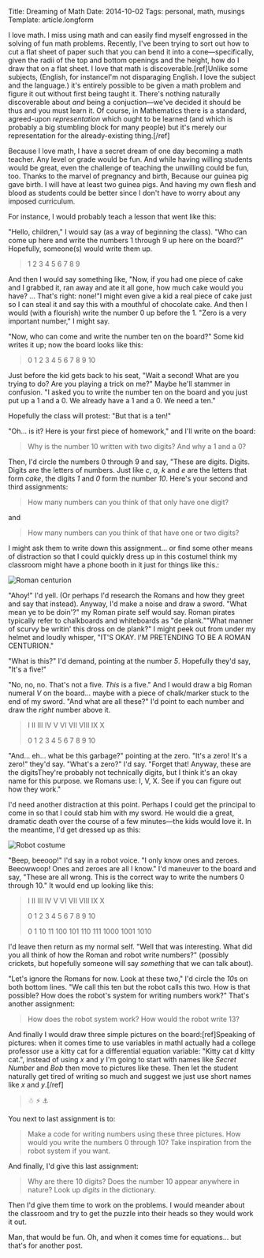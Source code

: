 Title: Dreaming of Math
Date: 2014-10-02
Tags: personal, math, musings
Template: article.longform

I love math.  I miss using math and can easily find myself engrossed in the solving of fun math problems.  Recently, I've been trying to sort out how to cut a flat sheet of paper such that you can bend it into a cone&mdash;specifically, given the radii of the top and bottom openings and the height, how do I draw that on a flat sheet.  I love that math is discoverable.[ref]Unlike some subjects, (English, for instance<span class="aside">I'm not disparaging English.  I love the subject and the language.</span>) it's entirely possible to be given a math problem and figure it out without first being taught it.  There's nothing naturally discoverable about *and* being a conjuction&mdash;we've decided it should be thus and you must learn it.  Of course, in Mathematics there is a standard, agreed-upon *representation* which ought to be learned (and which is probably a big stumbling block for many people) but it's merely our representation for the already-existing thing.[/ref]

Because I love math, I have a secret dream of one day becoming a math teacher.  Any level or grade would be fun.  And while having willing students would be great, even the challenge of teaching the unwilling could be fun, too.  Thanks to the marvel of pregnancy and birth, <span class="aside">Because our guinea pig gave birth.</span> I will have at least two guinea pigs.  And having my own flesh and blood as students could be better since I don't have to worry about any imposed curriculum.

For instance, I would probably teach a lesson that went like this:

"Hello, children," I would say (as a way of beginning the class).  "Who can come up here and write the numbers 1 through 9 up here on the board?"  Hopefully, someone(s) would write them up.

> 1 2 3 4 5 6 7 8 9

And then I would say something like, "Now, if you had one piece of cake and I grabbed it, ran away and ate it all gone, how much cake would you have?  ... That's right: none!"<span class="aside">I might even give a kid a real piece of cake just so I can steal it and say this with a mouthful of chocolate cake.</span>  And then I would (with a flourish) write the number 0 up before the 1.  "Zero is a very important number," I might say.

"Now, who can come and write the number ten on the board?"  Some kid writes it up; now the board looks like this:

> 0 1 2 3 4 5 6 7 8 9 10

Just before the kid gets back to his seat, "Wait a second!  What are you trying to do?  Are you playing a trick on me?"  Maybe he'll stammer in confusion.  "I asked you to write the number ten on the board and you just put up a 1 and a 0.  We already have a 1 and a 0.  We need a ten."

Hopefully the class will protest: "But that is a ten!"

"Oh... is it?  Here is your first piece of homework," and I'll write on the board:

> Why is the number 10 written with two digits?  And why a 1 and a 0?

Then, I'd circle the numbers 0 through 9 and say, "These are digits.  Digits.  Digits are the letters of numbers.  Just like *c*, *a*, *k* and *e* are the letters that form *cake*, the digits *1* and *0* form the number *10*.  Here's your second and third assignments:

> How many numbers can you think of that only have one digit?

and

> How many numbers can you think of that have one or two digits?

I might ask them to write down this assignment... or find some other means of distraction so that I could quickly dress up in this costume<span class="aside">I think my classroom might have a phone booth in it just for things like this.</span>:

![Roman centurion](../images/centurion.jpg)

"Ahoy!" I'd yell.  (Or perhaps I'd research the Romans and how they greet and say that instead).  Anyway, I'd make a noise and draw a sword.  "What mean ye to be doin'?" my Roman pirate self would say.  <span class="aside">Roman pirates typically refer to chalkboards and whiteboards as "de plank."</span>"What manner of scurvy be writin' this dross on de plank?"  I might peek out from under my helmet and loudly whisper, "IT'S OKAY.  I'M PRETENDING TO BE A ROMAN CENTURION."

"What is this?" I'd demand, pointing at the number *5*.  Hopefully they'd say, "It's a five!"

"No, no, no.  That's not a five.  *This* is a five."  And I would draw a big Roman numeral *V* on the board... maybe with a piece of chalk/marker stuck to the end of my sword.  "And what are all these?"  I'd point to each number and draw the *right* number above it.

> I II III IV V VI VII VIII IX X
>
> 0 1 2  3   4  5 6  7   8    9  10

"And... eh... what be this garbage?" pointing at the zero.  "It's a zero!  It's a zero!" they'd say.  "What's a zero?" I'd say.  "Forget that!  Anyway, these are the digits<span class="aside">They're probably not technically digits, but I think it's an okay name for this purpose.</span> we Romans use: I, V, X.  See if you can figure out how they work."

I'd need another distraction at this point.  Perhaps I could get the principal to come in so that I could stab him with my sword.  He would die a great, dramatic death over the course of a few minutes&mdash;the kids would love it.  In the meantime, I'd get dressed up as this:

![Robot costume](../images/robotcostume.jpg)

"Beep, beeoop!" I'd say in a robot voice.  "I only know ones and zeroes.  Beeowwoop!  Ones and zeroes are all I know."  I'd maneuver to the board and say, "These are all wrong.  This is the correct way to write the numbers 0 through 10."  It would end up looking like this:

> I II III IV V VI VII VIII IX X
>
> 0 1 2 3 4 5 6 7 8 9 10
>
> 0 1 10 11 100 101 110 111 1000 1001 1010

I'd leave then return as my normal self.  "Well that was interesting.  What did you all think of how the Roman and robot write numbers?"  (possibly crickets, but hopefully someone will say *something* that we can talk about).

"Let's ignore the Romans for now.  Look at these two," I'd circle the *10*s on both bottom lines.  "We call this ten but the robot calls this two.  How is that possible?  How does the robot's system for writing numbers work?"  That's another assignment:

> How does the robot system work?  How would the robot write 13?

And finally I would draw three simple pictures on the board:[ref]Speaking of pictures: when it comes time to use variables in math<span class="aside">I actually had a college professor use a kitty cat for a differential equation variable: "Kitty cat d kitty cat."</span>, instead of using *x* and *y* I'm going to start with names like *Secret Number* and *Bob* then move to pictures like these.  Then let the student naturally get tired of writing so much and suggest we just use short names like *x* and *y*.[/ref]

> &#x2603; &#x26A1; &#x2693;

You next to last assignment is to:

> Make a code for writing numbers using these three pictures.  How would you write the numbers 0 through 10?  Take inspiration from the robot system if you want.

And finally, I'd give this last assignment:

> Why are there 10 digits?  Does the number 10 appear anywhere in nature?  Look up *digits* in the dictionary.

Then I'd give them time to work on the problems.  I would meander about the classroom and try to get the puzzle into their heads so they would work it out.

Man, that would be fun.  Oh, and when it comes time for equations... but that's for another post.